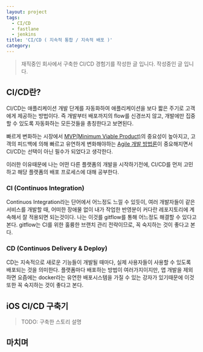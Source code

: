 ```yaml
---
layout: project
tags:
  - CI/CD
  - fastlane
  - jenkins
title: 'CI/CD ( 지속적 통합 / 지속적 배포 )'
category: 
---
```

> 재직중인 회사에서 구축한 CI/CD 경험기를 작성한 글 입니다.
> 작성중인 글 입니다.


## CI/CD란?

CI/CD는 애플리케이션 개발 단계를 자동화하여 애플리케이션을 보다 짧은 주기로 고객에게 제공하는 방법이다. 즉 개발부터 배포까지의 flow를 신경쓰지 않고, 개발에만 집중할 수 있도록 자동화하는 모든것들을 총칭한다고 보면된다.

빠르게 변화하는 시장에서 [MVP(Minimum Viable Product)](https://ko.wikipedia.org/wiki/최소_기능_제품 "MVP(Minimum Viable Product)")의 중요성이 높아지고, 고객의 피드백에 의해 빠르고 유연하게 변화해야하는 [Agile 개발 방법론](https://en.wikipedia.org/wiki/Agile_software_development "Agile개발 방법론")이 중요해지면서 CI/CD는 선택이 아닌 필수가 되었다고 생각한다.

이러한 이유때문에 나는 어떤 다른 플랫폼의 개발을 시작하기전에, CI/CD를 먼저 고민하고 해당 플랫폼의 배포 프로세스에 대해 공부한다.

### CI (Continuos Integration)

Continuos Integration라는 단어에서 어느정도 느낄 수 있듯이, 여러 개발자들이 같은 서비스를 개발할 때, 어떠한 장애물 없이 내가 작업한 반영분이 커다란 레포지토리에 계속해서 잘 적용되면 되는것이다. 나는 이것를 gitflow를 통해 어느정도 해결할 수 있다고 본다. gitflow는 CI를 위한 훌륭한 브랜치 관리 전략이므로, 꼭 숙지하는 것이 좋다고 본다.

### CD (Continuos Delivery & Deploy)

CD는 지속적으로 새로운 기능들이 개발될 때마다, 실제 사용자들이 사용할 수 있도록 배포되는 것을 의미한다. 플랫폼마다 배포하는 방법이 여러가지이지만, 앱 개발을 제외하면 요즘에는 docker라는 유연한 배포시스템을 가질 수 있는 강자가 있기때문에 이것또한 꼭 숙지하는 것이 좋다고 본다.


## iOS CI/CD 구축기

> TODO: 구축한 스토리 설명 

## 마치며


